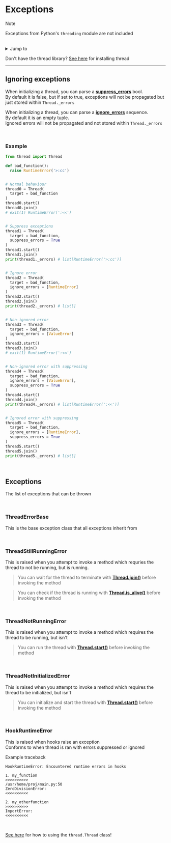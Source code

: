 # Exceptions

> [!NOTE]
> Exceptions from Python's `threading` module are not included

<br />
<details>
  <summary>Jump to</summary>
  <ul>
    <li><a href='#ignoring-exceptions'> Ignoring Exceptions</a></li>
    <li><a href='#exceptions-1'> Exceptions </a></li>
  </ul>
</details>


Don't have the thread library? [See here](./getting-started.md) for installing thread

---

## Ignoring exceptions

When initializing a thread, you can parse a [**suppress_errors**](./threading.md#parameters) bool.<br />
By default it is false, but if set to true, exceptions will not be propagated but just stored within `Thread._errors`

When initializing a thread, you can parse a [**ignore_errors**](./threading.md#parameters) sequence.<br />
By default it is an empty tuple.<br />
Ignored errors will not be propagated and not stored within `Thread._errors`

<br />

### Example
```py
from thread import Thread

def bad_function():
  raise RuntimeError('>:cc')


# Normal behaviour
thread0 = Thread(
  target = bad_function
)
thread0.start()
thread0.join()
# exit(1) RuntimeError(':<<')


# Suppress exceptions
thread1 = Thread(
  target = bad_function,
  suppress_errors = True
)
thread1.start()
thread1.join()
print(thread1._errors) # list[RuntimeError('>:cc')]


# Ignore error
thread2 = Thread(
  target = bad_function,
  ignore_errors = [RuntimeError]
)
thread2.start()
thread2.join()
print(thread2._errors) # list[]


# Non-ignored error
thread3 = Thread(
  target = bad_function,
  ignore_errors = [ValueError]
)
thread3.start()
thread3.join()
# exit(1) RuntimeError(':<<')


# Non-ignored error with suppressing
thread4 = Thread(
  target = bad_function,
  ignore_errors = [ValueError],
  suppress_errors = True
)
thread4.start()
thread4.join()
print(thread4._errors) # list[RuntimeError(':<<')]


# Ignored error with suppressing
thread5 = Thread(
  target = bad_function,
  ignore_errors = [RuntimeError],
  suppress_errors = True
)
thread5.start()
thread5.join()
print(thread5._errors) # list[]
```

<br />


## Exceptions

The list of exceptions that can be thrown

<br />


### ThreadErrorBase

This is the base exception class that all exceptions inherit from

<br />


### ThreadStillRunningError

This is raised when you attempt to invoke a method which requries the thread to not be running, but is running.
> You can wait for the thread to terminate with [**Thread.join()**](./threading.md#methods) before invoking the method

> You can check if the thread is running with [**Thread.is_alive()**](threading.md#methods) before invoking the method

<br />


### ThreadNotRunningError

This is raised when you attempt to invoke a method which requires the thread to be running, but isn't
> You can run the thread with [**Thread.start()**](threading.md#methods) before invoking the method

<br />


### ThreadNotInitializedError

This is raised when you attempt to invoke a method which requires the thread to be initialized, but isn't
> You can initialize and start the thread with [**Thread.start()**](threading.md#methods) before invoking the method

<br />


### HookRuntimeError

This is raised when hooks raise an exception<br />
Conforms to when thread is ran with errors suppressed or ignored

Example traceback
```text
HookRuntimeError: Encountered runtime errors in hooks

1. my_function
>>>>>>>>>>
/usr/home/proj/main.py:50
ZeroDivisionError:
<<<<<<<<<<

2. my_otherfunction
>>>>>>>>>>
ImportError:
<<<<<<<<<<
```

<br />

[See here](./threading.md) for how to using the `thread.Thread` class!
